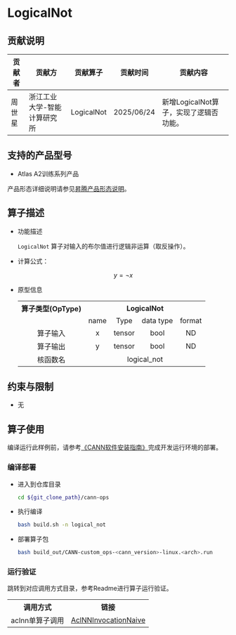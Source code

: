 # LogicalNot

## 贡献说明

| 贡献者 | 贡献方 | 贡献算子 | 贡献时间 | 贡献内容 |
|----|----|----|------|------|
| 周世星 | 浙江工业大学-智能计算研究所 | LogicalNot | 2025/06/24 | 新增LogicalNot算子，实现了逻辑否功能。 |

## 支持的产品型号

- Atlas A2训练系列产品
   
产品形态详细说明请参见[昇腾产品形态说明](https://www.hiascend.com/document/redirect/CannCommunityProductForm)。

## 算子描述

- 功能描述    

  `LogicalNot` 算子对输入的布尔值进行逻辑非运算（取反操作）。

- 计算公式：

  $$
  y = \neg x
  $$

- 原型信息    

   <table>
      <tr>
         <th align="center">算子类型(OpType)</th>
         <th colspan="4" align="center">LogicalNot</th>
      </tr>
      <tr>
         <td align="center"></td>
         <td align="center">name</td>
         <td align="center">Type</td>
         <td align="center">data type</td>
         <td align="center">format</td>
      </tr>
      <tr>
         <td rowspan="2" align="center">算子输入</td>
      </tr>
      <tr>
         <td align="center">x</td>
         <td align="center">tensor</td>
         <td align="center">bool</td>
         <td align="center">ND</td>
      </tr>
      <tr>
         <td rowspan="1" align="center">算子输出</td>
         <td align="center">y</td>
         <td align="center">tensor</td>
         <td align="center">bool</td>
         <td align="center">ND</td>
      </tr>
      <tr>
         <td rowspan="1" align="center">核函数名</td>
         <td colspan="4" align="center">logical_not</td>
      </tr>
   </table>


## 约束与限制

- 无

## 算子使用

编译运行此样例前，请参考[《CANN软件安装指南》](https://hiascend.com/document/redirect/CannCommunityInstSoftware)完成开发运行环境的部署。

### 编译部署

  - 进入到仓库目录
    ```bash
    cd ${git_clone_path}/cann-ops
    ```

  - 执行编译
    ```bash
    bash build.sh -n logical_not
    ```

  - 部署算子包
    ```bash
    bash build_out/CANN-custom_ops-<cann_version>-linux.<arch>.run
    ```

### 运行验证

跳转到对应调用方式目录，参考Readme进行算子运行验证。

<table>
    <th>调用方式</th>
    <th>链接</th>
    <tr>
        <td>aclnn单算子调用</td>
        <td>
            <a href="./examples/AclNNInvocationNaive" >AclNNInvocationNaive</a>
        </td>
    </tr>
</table>

